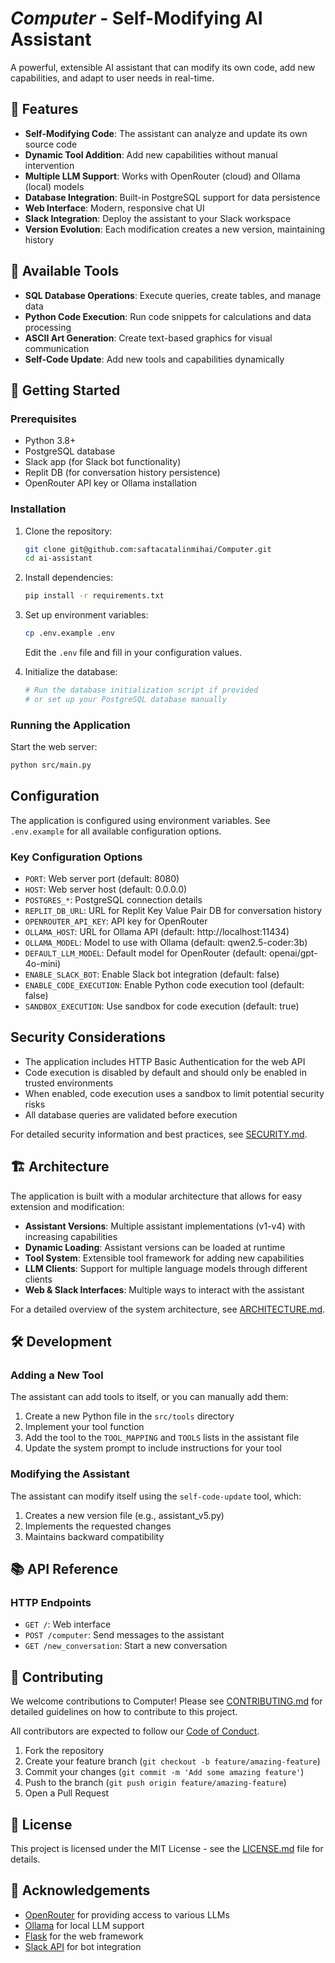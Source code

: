 # *Computer* - Self-Modifying AI Assistant

A powerful, extensible AI assistant that can modify its own code, add new capabilities, and adapt to user needs in real-time.

## 🌟 Features

- **Self-Modifying Code**: The assistant can analyze and update its own source code
- **Dynamic Tool Addition**: Add new capabilities without manual intervention
- **Multiple LLM Support**: Works with OpenRouter (cloud) and Ollama (local) models
- **Database Integration**: Built-in PostgreSQL support for data persistence
- **Web Interface**: Modern, responsive chat UI
- **Slack Integration**: Deploy the assistant to your Slack workspace
- **Version Evolution**: Each modification creates a new version, maintaining history

## 🧩 Available Tools

- **SQL Database Operations**: Execute queries, create tables, and manage data
- **Python Code Execution**: Run code snippets for calculations and data processing
- **ASCII Art Generation**: Create text-based graphics for visual communication
- **Self-Code Update**: Add new tools and capabilities dynamically

## 🚀 Getting Started

### Prerequisites

- Python 3.8+
- PostgreSQL database
- Slack app (for Slack bot functionality)
- Replit DB (for conversation history persistence)
- OpenRouter API key or Ollama installation

### Installation

1. Clone the repository:
   ```bash
   git clone git@github.com:saftacatalinmihai/Computer.git
   cd ai-assistant
   ```

2. Install dependencies:
   ```bash
   pip install -r requirements.txt
   ```

3. Set up environment variables:
   ```bash
   cp .env.example .env
   ```
   Edit the `.env` file and fill in your configuration values.

4. Initialize the database:
   ```bash
   # Run the database initialization script if provided
   # or set up your PostgreSQL database manually
   ```

### Running the Application

Start the web server:
```bash
python src/main.py
```

## Configuration

The application is configured using environment variables. See `.env.example` for all available configuration options.

### Key Configuration Options

- `PORT`: Web server port (default: 8080)
- `HOST`: Web server host (default: 0.0.0.0)
- `POSTGRES_*`: PostgreSQL connection details
- `REPLIT_DB_URL`: URL for Replit Key Value Pair DB for conversation history
- `OPENROUTER_API_KEY`: API key for OpenRouter
- `OLLAMA_HOST`: URL for Ollama API (default: http://localhost:11434)
- `OLLAMA_MODEL`: Model to use with Ollama (default: qwen2.5-coder:3b)
- `DEFAULT_LLM_MODEL`: Default model for OpenRouter (default: openai/gpt-4o-mini)
- `ENABLE_SLACK_BOT`: Enable Slack bot integration (default: false)
- `ENABLE_CODE_EXECUTION`: Enable Python code execution tool (default: false)
- `SANDBOX_EXECUTION`: Use sandbox for code execution (default: true)

## Security Considerations

- The application includes HTTP Basic Authentication for the web API
- Code execution is disabled by default and should only be enabled in trusted environments
- When enabled, code execution uses a sandbox to limit potential security risks
- All database queries are validated before execution

For detailed security information and best practices, see [SECURITY.md](SECURITY.md).

## 🏗️ Architecture

The application is built with a modular architecture that allows for easy extension and modification:

- **Assistant Versions**: Multiple assistant implementations (v1-v4) with increasing capabilities
- **Dynamic Loading**: Assistant versions can be loaded at runtime
- **Tool System**: Extensible tool framework for adding new capabilities
- **LLM Clients**: Support for multiple language models through different clients
- **Web & Slack Interfaces**: Multiple ways to interact with the assistant

For a detailed overview of the system architecture, see [ARCHITECTURE.md](ARCHITECTURE.md).

## 🛠️ Development

### Adding a New Tool

The assistant can add tools to itself, or you can manually add them:

1. Create a new Python file in the `src/tools` directory
2. Implement your tool function
3. Add the tool to the `TOOL_MAPPING` and `TOOLS` lists in the assistant file
4. Update the system prompt to include instructions for your tool

### Modifying the Assistant

The assistant can modify itself using the `self-code-update` tool, which:

1. Creates a new version file (e.g., assistant_v5.py)
2. Implements the requested changes
3. Maintains backward compatibility

## 📚 API Reference

### HTTP Endpoints

- `GET /`: Web interface
- `POST /computer`: Send messages to the assistant
- `GET /new_conversation`: Start a new conversation

## 🤝 Contributing

We welcome contributions to Computer! Please see [CONTRIBUTING.md](CONTRIBUTING.md) for detailed guidelines on how to contribute to this project.

All contributors are expected to follow our [Code of Conduct](CODE_OF_CONDUCT.md).

1. Fork the repository
2. Create your feature branch (`git checkout -b feature/amazing-feature`)
3. Commit your changes (`git commit -m 'Add some amazing feature'`)
4. Push to the branch (`git push origin feature/amazing-feature`)
5. Open a Pull Request

## 📄 License

This project is licensed under the MIT License - see the [LICENSE.md](LICENSE.md) file for details.

## 🙏 Acknowledgements

- [OpenRouter](https://openrouter.ai/) for providing access to various LLMs
- [Ollama](https://ollama.ai/) for local LLM support
- [Flask](https://flask.palletsprojects.com/) for the web framework
- [Slack API](https://api.slack.com/) for bot integration